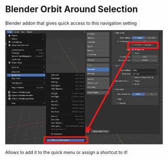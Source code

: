 # Blender Orbit Around Selection
Blender addon that gives quick access to this navigation setting

![](https://github.com/bestdani/blender_orbit_around_selection/blob/main/orbit%20around%20selection.jpg)

Allows to add it to the quick menu or assign a shortcut to it!
